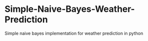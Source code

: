 # Simple-Naive-Bayes-Weather-Prediction
Simple naive bayes implementation for weather prediction in python
